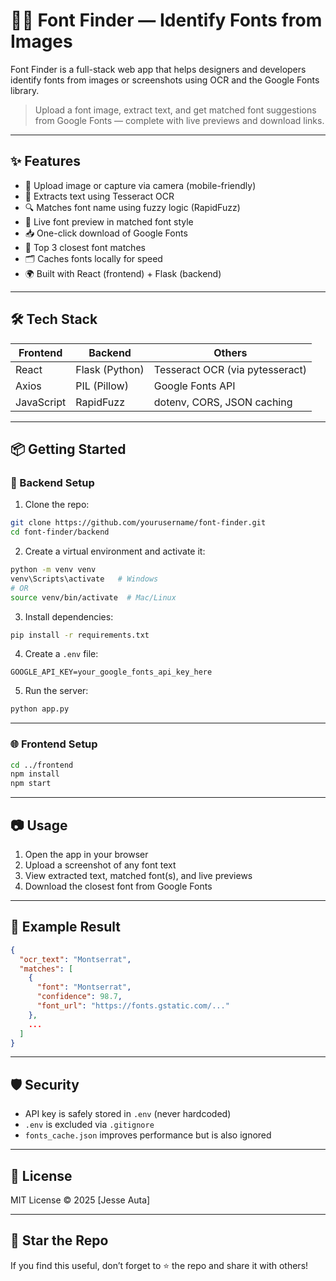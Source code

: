 
# 🕵️‍♀️ Font Finder — Identify Fonts from Images

Font Finder is a full-stack web app that helps designers and developers identify fonts from images or screenshots using OCR and the Google Fonts library.

> Upload a font image, extract text, and get matched font suggestions from Google Fonts — complete with live previews and download links.

---

## ✨ Features

- 📸 Upload image or capture via camera (mobile-friendly)
- 🧠 Extracts text using Tesseract OCR
- 🔍 Matches font name using fuzzy logic (RapidFuzz)
- 🔡 Live font preview in matched font style
- 📥 One-click download of Google Fonts
- 🔁 Top 3 closest font matches
- 🗂 Caches fonts locally for speed
- 🌍 Built with React (frontend) + Flask (backend)

---

## 🛠 Tech Stack

| Frontend    | Backend       | Others                     |
|-------------|----------------|-----------------------------|
| React       | Flask (Python) | Tesseract OCR (via pytesseract) |
| Axios       | PIL (Pillow)   | Google Fonts API           |
| JavaScript  | RapidFuzz      | dotenv, CORS, JSON caching |

---

## 📦 Getting Started

### 🔧 Backend Setup

1. Clone the repo:

```bash
git clone https://github.com/yourusername/font-finder.git
cd font-finder/backend
```

2. Create a virtual environment and activate it:

```bash
python -m venv venv
venv\Scripts\activate   # Windows
# OR
source venv/bin/activate  # Mac/Linux
```

3. Install dependencies:

```bash
pip install -r requirements.txt
```

4. Create a `.env` file:

```env
GOOGLE_API_KEY=your_google_fonts_api_key_here
```

5. Run the server:

```bash
python app.py
```

---

### 🌐 Frontend Setup

```bash
cd ../frontend
npm install
npm start
```

---

## 📷 Usage

1. Open the app in your browser
2. Upload a screenshot of any font text
3. View extracted text, matched font(s), and live previews
4. Download the closest font from Google Fonts

---

## 🧪 Example Result

```json
{
  "ocr_text": "Montserrat",
  "matches": [
    {
      "font": "Montserrat",
      "confidence": 98.7,
      "font_url": "https://fonts.gstatic.com/..."
    },
    ...
  ]
}
```

---

## 🛡 Security

- API key is safely stored in `.env` (never hardcoded)
- `.env` is excluded via `.gitignore`
- `fonts_cache.json` improves performance but is also ignored

---

## 📄 License

MIT License © 2025 [Jesse Auta]

---

## 🌟 Star the Repo

If you find this useful, don’t forget to ⭐ the repo and share it with others!
